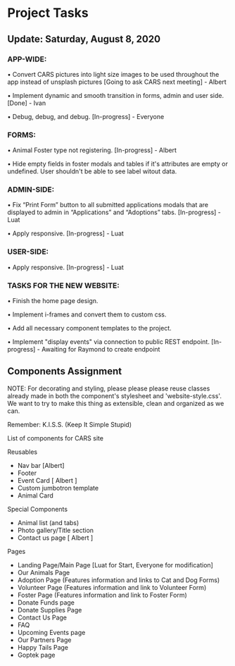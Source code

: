 # Project Tasks

## Update: Saturday, August 8, 2020

### APP-WIDE:

• Convert CARS pictures into light size images to be used throughout the app instead of unsplash pictures [Going to ask CARS next meeting] - Albert

• Implement dynamic and smooth transition in forms, admin and user side. [Done] - Ivan

• Debug, debug, and debug. [In-progress] - Everyone

### FORMS:

• Animal Foster type not registering. [In-progress] - Albert

• Hide empty fields in foster modals and tables if it's attributes are empty or undefined. User shouldn't be able to see label witout data.

### ADMIN-SIDE:

• Fix “Print Form” button to all submitted applications modals that are displayed to admin in “Applications” and “Adoptions” tabs. [In-progress] - Luat

• Apply responsive. [In-progress] - Luat

### USER-SIDE:

• Apply responsive. [In-progress] - Luat


### TASKS FOR THE NEW WEBSITE:

• Finish the home page design.

• Implement i-frames and convert them to custom css.

• Add all necessary component templates to the project.

• Implement "display events" via connection to public REST endpoint. [In-progress] - Awaiting for Raymond to create endpoint


## Components Assignment

NOTE: For decorating and styling, please please please reuse classes already made in both the component's stylesheet and 'website-style.css'.
We want to try to make this thing as extensible, clean and organized as we can.

Remember: K.I.S.S. (Keep It Simple Stupid)


List of components for CARS site

Reusables
- Nav bar [Albert]
- Footer
- Event Card [ Albert ]
- Custom jumbotron template
- Animal Card

Special Components
- Animal list (and tabs)
- Photo gallery/Title section
- Contact us page [ Albert ]

Pages
- Landing Page/Main Page [Luat for Start, Everyone for modification]
- Our Animals Page
- Adoption Page (Features information and links to Cat and Dog Forms)
- Volunteer Page (Features information and link to Volunteer Form)
- Foster Page (Features information and link to Foster Form)
- Donate Funds page
- Donate Supplies Page
- Contact Us Page
- FAQ
- Upcoming Events page
- Our Partners Page
- Happy Tails Page
- Goptek page
